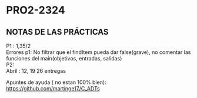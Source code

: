# PRO2-2324
## NOTAS DE LAS PRÁCTICAS<br>
P1 : 1,35/2<br>
Errores p1: No filtrar que el findItem pueda dar false(grave), no comentar las funciones del main(objetivos, entradas, salidas)<br>
P2: <br>
Abril : 12, 19 26 entregas<br>

Apuntes de ayuda ( no estan 100% bien):<br>
https://github.com/martinge17/C_ADTs <br>

